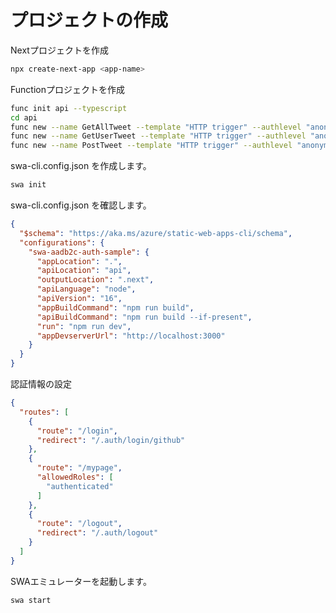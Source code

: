 # プロジェクトの作成

Nextプロジェクトを作成

```bash
npx create-next-app <app-name> 
```

Functionプロジェクトを作成

```bash
func init api --typescript
cd api
func new --name GetAllTweet --template "HTTP trigger" --authlevel "anonymous"
func new --name GetUserTweet --template "HTTP trigger" --authlevel "anonymous"
func new --name PostTweet --template "HTTP trigger" --authlevel "anonymous"
```

swa-cli.config.json を作成します。

```bash
swa init
```

swa-cli.config.json を確認します。

```json
{
  "$schema": "https://aka.ms/azure/static-web-apps-cli/schema",
  "configurations": {
    "swa-aadb2c-auth-sample": {
      "appLocation": ".",
      "apiLocation": "api",
      "outputLocation": ".next",
      "apiLanguage": "node",
      "apiVersion": "16",
      "appBuildCommand": "npm run build",
      "apiBuildCommand": "npm run build --if-present",
      "run": "npm run dev",
      "appDevserverUrl": "http://localhost:3000"
    }
  }
}

```

認証情報の設定

```json
{
  "routes": [
    {
      "route": "/login",
      "redirect": "/.auth/login/github"
    },
    {
      "route": "/mypage",
      "allowedRoles": [
        "authenticated"
      ]
    },
    {
      "route": "/logout",
      "redirect": "/.auth/logout"
    }
  ]
}
```

SWAエミュレーターを起動します。

```bash
swa start
```
